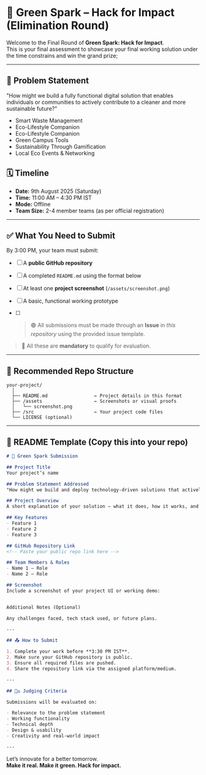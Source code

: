 # 🌱 Green Spark – Hack for Impact (Elimination Round)

Welcome to the Final Round of **Green Spark: Hack for Impact**.  
This is your final assessment to showcase your final working solution under the time constrains and win the grand prize;

---

## 🧠 Problem Statement

"How might we build a fully functional digital solution that enables individuals or communities to actively contribute to a cleaner and more sustainable future?"

- Smart Waste Management
- Eco-Lifestyle Companion
- Eco-Lifestyle Companion
- Green Campus Tools
- Sustainability Through Gamification
- Local Eco Events & Networking

## 🗓️ Timeline

- **Date:** 9th August 2025 (Saturday)  
- **Time:** 11:00 AM – 4:30 PM IST  
- **Mode:** Offline
- **Team Size:** 2-4 member teams (as per official registration)

---

## ✅ What You Need to Submit

By 3:00 PM, your team must submit:

- [ ] A **public GitHub repository**
- [ ] A completed `README.md` using the format below
- [ ] At least one **project screenshot** (`/assets/screenshot.png`)
- [ ] A basic, functional working prototype

- [ ] > 🟢 All submissions must be made through an **Issue** in _this repository_ using the provided issue template.

> 📌 All these are **mandatory** to qualify for evaluation.

---

## 📂 Recommended Repo Structure

```
your-project/ 
  │ 
  ├── README.md                 ← Project details in this format 
  ├── /assets                   ← Screenshots or visual proofs 
  │   └── screenshot.png 
  ├── /src                      ← Your project code files 
  └── LICENSE (optional)
```

---

## 📝 README Template (Copy this into your repo)

```markdown
# 🚀 Green Spark Submission

## Project Title
Your project’s name

## Problem Statement Addressed
"How might we build and deploy technology-driven solutions that actively promote cleaner, greener communities and environmental sustainability?"

## Project Overview
A short explanation of your solution — what it does, how it works, and whom it benefits.

## Key Features
- Feature 1
- Feature 2
- Feature 3

## GitHub Repository Link
<!-- Paste your public repo link here -->

## Team Members & Roles
- Name 1 – Role
- Name 2 – Role

## Screenshot
Include a screenshot of your project UI or working demo:


Additional Notes (Optional)

Any challenges faced, tech stack used, or future plans.

---

## 📤 How to Submit

1. Complete your work before **3:30 PM IST**.
2. Make sure your GitHub repository is public.
3. Ensure all required files are pushed.
4. Share the repository link via the assigned platform/medium.

---

## 🧑‍⚖️ Judging Criteria

Submissions will be evaluated on:

- Relevance to the problem statement
- Working functionality
- Technical depth
- Design & usability
- Creativity and real-world impact

---
```

Let’s innovate for a better tomorrow.  
**Make it real. Make it green. Hack for impact.**

